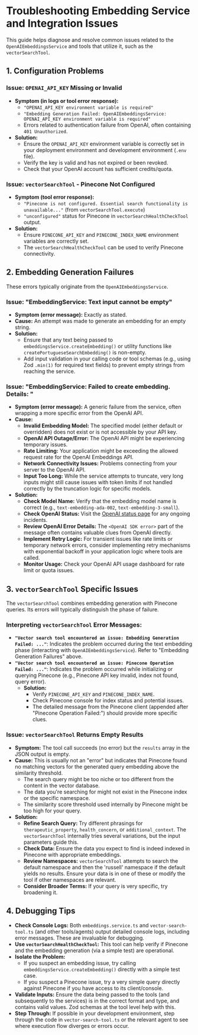 # Troubleshooting Embedding Service and Integration Issues

This guide helps diagnose and resolve common issues related to the `OpenAIEmbeddingsService` and tools that utilize it, such as the `vectorSearchTool`.

## 1. Configuration Problems

### Issue: `OPENAI_API_KEY` Missing or Invalid
- **Symptom (in logs or tool error response):**
  - `"OPENAI_API_KEY environment variable is required"`
  - `"Embedding Generation Failed: OpenAIEmbeddingsService: OPENAI_API_KEY environment variable is required"`
  - Errors related to authentication failure from OpenAI, often containing `401 Unauthorized`.
- **Solution:**
  - Ensure the `OPENAI_API_KEY` environment variable is correctly set in your deployment environment and development environment (`.env` file).
  - Verify the key is valid and has not expired or been revoked.
  - Check that your OpenAI account has sufficient credits/quota.

### Issue: `vectorSearchTool` - Pinecone Not Configured
- **Symptom (tool error response):**
  - `"Pinecone is not configured. Essential search functionality is unavailable..."` (from `vectorSearchTool.execute`)
  - `"unconfigured"` status for Pinecone in `vectorSearchHealthCheckTool` output.
- **Solution:**
  - Ensure `PINECONE_API_KEY` and `PINECONE_INDEX_NAME` environment variables are correctly set.
  - The `vectorSearchHealthCheckTool` can be used to verify Pinecone connectivity.

## 2. Embedding Generation Failures

These errors typically originate from the `OpenAIEmbeddingsService`.

### Issue: "EmbeddingService: Text input cannot be empty"
- **Symptom (error message):** Exactly as stated.
- **Cause:** An attempt was made to generate an embedding for an empty string.
- **Solution:**
  - Ensure that any text being passed to `embeddingsService.createEmbedding()` or utility functions like `createPortugueseSearchEmbedding()` is non-empty.
  - Add input validation in your calling code or tool schemas (e.g., using Zod `.min(1)` for required text fields) to prevent empty strings from reaching the service.

### Issue: "EmbeddingService: Failed to create embedding. Details: <OpenAI SDK error>"
- **Symptom (error message):** A generic failure from the service, often wrapping a more specific error from the OpenAI API.
- **Cause:**
    - **Invalid Embedding Model:** The specified model (either default or overridden) does not exist or is not accessible by your API key.
    - **OpenAI API Outage/Error:** The OpenAI API might be experiencing temporary issues.
    - **Rate Limiting:** Your application might be exceeding the allowed request rate for the OpenAI Embeddings API.
    - **Network Connectivity Issues:** Problems connecting from your server to the OpenAI API.
    - **Input Too Long:** While the service attempts to truncate, very long inputs might still cause issues with token limits if not handled correctly by the truncation logic for specific models.
- **Solution:**
    - **Check Model Name:** Verify that the embedding model name is correct (e.g., `text-embedding-ada-002`, `text-embedding-3-small`).
    - **Check OpenAI Status:** Visit the [OpenAI status page](https://status.openai.com/) for any ongoing incidents.
    - **Review OpenAI Error Details:** The `<OpenAI SDK error>` part of the message often contains valuable clues from OpenAI directly.
    - **Implement Retry Logic:** For transient issues like rate limits or temporary network errors, consider implementing retry mechanisms with exponential backoff in your application logic where tools are called.
    - **Monitor Usage:** Check your OpenAI API usage dashboard for rate limit or quota issues.

## 3. `vectorSearchTool` Specific Issues

The `vectorSearchTool` combines embedding generation with Pinecone queries. Its errors will typically distinguish the phase of failure.

### Interpreting `vectorSearchTool` Error Messages:
- **`"Vector search tool encountered an issue: Embedding Generation Failed: ..."`**:
  Indicates the problem occurred during the text embedding phase (interacting with `OpenAIEmbeddingsService`). Refer to "Embedding Generation Failures" above.
- **`"Vector search tool encountered an issue: Pinecone Operation Failed: ..."`**:
  Indicates the problem occurred while initializing or querying Pinecone (e.g., Pinecone API key invalid, index not found, query error).
  - **Solution:**
    - Verify `PINECONE_API_KEY` and `PINECONE_INDEX_NAME`.
    - Check Pinecone console for index status and potential issues.
    - The detailed message from the Pinecone client (appended after "Pinecone Operation Failed:") should provide more specific clues.

### Issue: `vectorSearchTool` Returns Empty Results
- **Symptom:** The tool call succeeds (no error) but the `results` array in the JSON output is empty.
- **Cause:** This is usually not an "error" but indicates that Pinecone found no matching vectors for the generated query embedding above the similarity threshold.
  - The search query might be too niche or too different from the content in the vector database.
  - The data you're searching for might not exist in the Pinecone index or the specific namespace.
  - The similarity score threshold used internally by Pinecone might be too high for your query.
- **Solution:**
  - **Refine Search Query:** Try different phrasings for `therapeutic_property`, `health_concern`, or `additional_context`. The `vectorSearchTool` internally tries several variations, but the input parameters guide this.
  - **Check Data:** Ensure the data you expect to find is indeed indexed in Pinecone with appropriate embeddings.
  - **Review Namespaces:** `vectorSearchTool` attempts to search the default namespace and then the 'russell' namespace if the default yields no results. Ensure your data is in one of these or modify the tool if other namespaces are relevant.
  - **Consider Broader Terms:** If your query is very specific, try broadening it.

## 4. Debugging Tips

- **Check Console Logs:** Both `embeddings.service.ts` and `vector-search-tool.ts` (and other tools/agents) output detailed console logs, including error messages. These are invaluable for debugging.
- **Use `vectorSearchHealthCheckTool`:** This tool can help verify if Pinecone and the embedding generation (via a simple test) are operational.
- **Isolate the Problem:**
    - If you suspect an embedding issue, try calling `embeddingsService.createEmbedding()` directly with a simple test case.
    - If you suspect a Pinecone issue, try a very simple query directly against Pinecone if you have access to its client/console.
- **Validate Inputs:** Ensure the data being passed to the tools (and subsequently to the services) is in the correct format and type, and contains valid values. Zod schemas at the tool level help with this.
- **Step Through:** If possible in your development environment, step through the code in `vector-search-tool.ts` or the relevant agent to see where execution flow diverges or errors occur.
```
